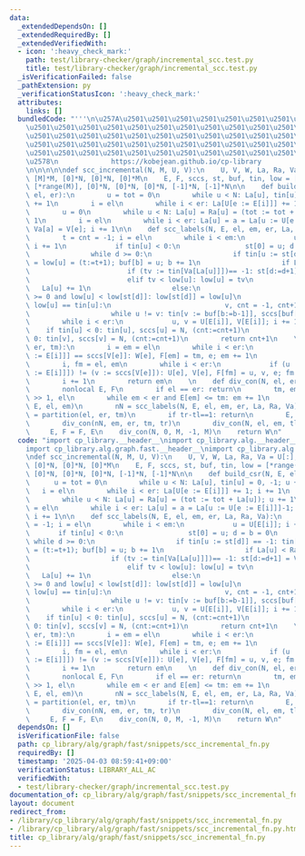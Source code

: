 ```yaml
---
data:
  _extendedDependsOn: []
  _extendedRequiredBy: []
  _extendedVerifiedWith:
  - icon: ':heavy_check_mark:'
    path: test/library-checker/graph/incremental_scc.test.py
    title: test/library-checker/graph/incremental_scc.test.py
  _isVerificationFailed: false
  _pathExtension: py
  _verificationStatusIcon: ':heavy_check_mark:'
  attributes:
    links: []
  bundledCode: "'''\n\u257A\u2501\u2501\u2501\u2501\u2501\u2501\u2501\u2501\u2501\u2501\
    \u2501\u2501\u2501\u2501\u2501\u2501\u2501\u2501\u2501\u2501\u2501\u2501\u2501\
    \u2501\u2501\u2501\u2501\u2501\u2501\u2501\u2501\u2501\u2501\u2501\u2501\u2501\
    \u2501\u2501\u2501\u2501\u2501\u2501\u2501\u2501\u2501\u2501\u2501\u2501\u2501\
    \u2501\u2501\u2501\u2501\u2501\u2501\u2501\u2501\u2501\u2501\u2501\u2501\u2501\
    \u2578\n             https://kobejean.github.io/cp-library               \n'''\n\
    \n\n\n\n\ndef scc_incremental(N, M, U, V):\n    U, V, W, La, Ra, Va = U[:], V[:],\
    \ [M]*M, [0]*N, [0]*N, [0]*M\n    E, F, sccs, st, buf, tin, low = [*range(M)],\
    \ [*range(M)], [0]*N, [0]*N, [0]*N, [-1]*N, [-1]*N\n\n    def build_csr(N, E,\
    \ el, er):\n        u = tot = 0\n        while u < N: La[u], tin[u] = 0, -1; u\
    \ += 1\n        i = el\n        while i < er: La[U[e := E[i]]] += 1; i += 1\n\
    \        u = 0\n        while u < N: La[u] = Ra[u] = (tot := tot + La[u]); u +=\
    \ 1\n        i = el\n        while i < er: La[u] = a = La[u := U[e := E[i]]]-1;\
    \ Va[a] = V[e]; i += 1\n\n    def scc_labels(N, E, el, em, er, La, Ra, Va):\n\
    \        t = cnt = -1; i = el\n        while i < em:\n            u = U[E[i]];\
    \ i += 1\n            if tin[u] < 0:\n                st[0] = u; d = b = 0\n \
    \               while d >= 0:\n                    if tin[u := st[d]] == -1: tin[u]\
    \ = low[u] = (t:=t+1); buf[b] = u; b += 1\n                    if La[u] < Ra[u]:\n\
    \                        if (tv := tin[Va[La[u]]])== -1: st[d:=d+1] = Va[La[u]]\n\
    \                        elif tv < low[u]: low[u] = tv\n                     \
    \   La[u] += 1\n                    else:\n                        if (d:=d-1)\
    \ >= 0 and low[u] < low[st[d]]: low[st[d]] = low[u]\n                        if\
    \ low[u] == tin[u]:\n                            v, cnt = -1, cnt+1\n        \
    \                    while u != v: tin[v := buf[b:=b-1]], sccs[buf[b]] = N, cnt\n\
    \        while i < er:\n            u, v = U[E[i]], V[E[i]]; i += 1\n        \
    \    if tin[u] < 0: tin[u], sccs[u] = N, (cnt:=cnt+1)\n            if tin[v] <\
    \ 0: tin[v], sccs[v] = N, (cnt:=cnt+1)\n        return cnt+1\n    \n    def partition(el,\
    \ er, tm):\n        i = em = el\n        while i < er:\n            if sccs[U[e\
    \ := E[i]]] == sccs[V[e]]: W[e], F[em] = tm, e; em += 1\n            i += 1\n\
    \        i, fm = el, em\n        while i < er:\n            if (u := sccs[U[e\
    \ := E[i]]]) != (v := sccs[V[e]]): U[e], V[e], F[fm] = u, v, e; fm += 1\n    \
    \        i += 1\n        return em\n    \n    def div_con(N, el, er, tl, tr):\n\
    \        nonlocal E, F\n        if el == er: return\n        tm, em = (tl+tr)\
    \ >> 1, el\n        while em < er and E[em] <= tm: em += 1\n        build_csr(N,\
    \ E, el, em)\n        nN = scc_labels(N, E, el, em, er, La, Ra, Va)\n        em\
    \ = partition(el, er, tm)\n        if tr-tl==1: return\n        E, F = F, E\n\
    \        div_con(nN, em, er, tm, tr)\n        div_con(N, el, em, tl, tm)\n   \
    \     E, F = F, E\n    div_con(N, 0, M, -1, M)\n    return W\n"
  code: "import cp_library.__header__\nimport cp_library.alg.__header__\nimport cp_library.alg.graph.__header__\n\
    import cp_library.alg.graph.fast.__header__\nimport cp_library.alg.graph.fast.snippets.__header__\n\
    \ndef scc_incremental(N, M, U, V):\n    U, V, W, La, Ra, Va = U[:], V[:], [M]*M,\
    \ [0]*N, [0]*N, [0]*M\n    E, F, sccs, st, buf, tin, low = [*range(M)], [*range(M)],\
    \ [0]*N, [0]*N, [0]*N, [-1]*N, [-1]*N\n\n    def build_csr(N, E, el, er):\n  \
    \      u = tot = 0\n        while u < N: La[u], tin[u] = 0, -1; u += 1\n     \
    \   i = el\n        while i < er: La[U[e := E[i]]] += 1; i += 1\n        u = 0\n\
    \        while u < N: La[u] = Ra[u] = (tot := tot + La[u]); u += 1\n        i\
    \ = el\n        while i < er: La[u] = a = La[u := U[e := E[i]]]-1; Va[a] = V[e];\
    \ i += 1\n\n    def scc_labels(N, E, el, em, er, La, Ra, Va):\n        t = cnt\
    \ = -1; i = el\n        while i < em:\n            u = U[E[i]]; i += 1\n     \
    \       if tin[u] < 0:\n                st[0] = u; d = b = 0\n               \
    \ while d >= 0:\n                    if tin[u := st[d]] == -1: tin[u] = low[u]\
    \ = (t:=t+1); buf[b] = u; b += 1\n                    if La[u] < Ra[u]:\n    \
    \                    if (tv := tin[Va[La[u]]])== -1: st[d:=d+1] = Va[La[u]]\n\
    \                        elif tv < low[u]: low[u] = tv\n                     \
    \   La[u] += 1\n                    else:\n                        if (d:=d-1)\
    \ >= 0 and low[u] < low[st[d]]: low[st[d]] = low[u]\n                        if\
    \ low[u] == tin[u]:\n                            v, cnt = -1, cnt+1\n        \
    \                    while u != v: tin[v := buf[b:=b-1]], sccs[buf[b]] = N, cnt\n\
    \        while i < er:\n            u, v = U[E[i]], V[E[i]]; i += 1\n        \
    \    if tin[u] < 0: tin[u], sccs[u] = N, (cnt:=cnt+1)\n            if tin[v] <\
    \ 0: tin[v], sccs[v] = N, (cnt:=cnt+1)\n        return cnt+1\n    \n    def partition(el,\
    \ er, tm):\n        i = em = el\n        while i < er:\n            if sccs[U[e\
    \ := E[i]]] == sccs[V[e]]: W[e], F[em] = tm, e; em += 1\n            i += 1\n\
    \        i, fm = el, em\n        while i < er:\n            if (u := sccs[U[e\
    \ := E[i]]]) != (v := sccs[V[e]]): U[e], V[e], F[fm] = u, v, e; fm += 1\n    \
    \        i += 1\n        return em\n    \n    def div_con(N, el, er, tl, tr):\n\
    \        nonlocal E, F\n        if el == er: return\n        tm, em = (tl+tr)\
    \ >> 1, el\n        while em < er and E[em] <= tm: em += 1\n        build_csr(N,\
    \ E, el, em)\n        nN = scc_labels(N, E, el, em, er, La, Ra, Va)\n        em\
    \ = partition(el, er, tm)\n        if tr-tl==1: return\n        E, F = F, E\n\
    \        div_con(nN, em, er, tm, tr)\n        div_con(N, el, em, tl, tm)\n   \
    \     E, F = F, E\n    div_con(N, 0, M, -1, M)\n    return W\n"
  dependsOn: []
  isVerificationFile: false
  path: cp_library/alg/graph/fast/snippets/scc_incremental_fn.py
  requiredBy: []
  timestamp: '2025-04-03 08:59:41+09:00'
  verificationStatus: LIBRARY_ALL_AC
  verifiedWith:
  - test/library-checker/graph/incremental_scc.test.py
documentation_of: cp_library/alg/graph/fast/snippets/scc_incremental_fn.py
layout: document
redirect_from:
- /library/cp_library/alg/graph/fast/snippets/scc_incremental_fn.py
- /library/cp_library/alg/graph/fast/snippets/scc_incremental_fn.py.html
title: cp_library/alg/graph/fast/snippets/scc_incremental_fn.py
---
```

